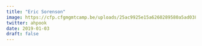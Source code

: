 ```yaml
---
title: "Eric Sorenson"
image: https://cfp.cfgmgmtcamp.be/uploads/25ac9925e15a6260289580a5ad038043ea720f3863c5379241.jpeg
twitter: ahpook
date: 2019-01-03
draft: false
---
```


